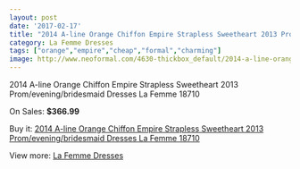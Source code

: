 ```yaml
---
layout: post
date: '2017-02-17'
title: "2014 A-line Orange Chiffon Empire Strapless Sweetheart 2013 Prom/evening/bridesmaid Dresses La Femme 18710"
category: La Femme Dresses
tags: ["orange","empire","cheap","formal","charming"]
image: http://www.neoformal.com/4630-thickbox_default/2014-a-line-orange-chiffon-empire-strapless-sweetheart-2013-prom-evening-bridesmaid-dresses-la-femme-18710.jpg
---
```

2014 A-line Orange Chiffon Empire Strapless Sweetheart 2013 Prom/evening/bridesmaid Dresses La Femme 18710

On Sales: **$366.99**
<a href="https://www.neoformal.com/en/la-femme-dresses/1726-2014-a-line-orange-chiffon-empire-strapless-sweetheart-2013-prom-evening-bridesmaid-dresses-la-femme-18710.html"><amp-img layout="responsive" width="600" height="600" src="//www.neoformal.com/4630-thickbox_default/2014-a-line-orange-chiffon-empire-strapless-sweetheart-2013-prom-evening-bridesmaid-dresses-la-femme-18710.jpg" alt="2014 A-line Orange Chiffon Empire Strapless Sweetheart 2013 Prom/evening/bridesmaid Dresses La Femme 18710 0" /></a>
<a href="https://www.neoformal.com/en/la-femme-dresses/1726-2014-a-line-orange-chiffon-empire-strapless-sweetheart-2013-prom-evening-bridesmaid-dresses-la-femme-18710.html"><amp-img layout="responsive" width="600" height="600" src="//www.neoformal.com/4634-thickbox_default/2014-a-line-orange-chiffon-empire-strapless-sweetheart-2013-prom-evening-bridesmaid-dresses-la-femme-18710.jpg" alt="2014 A-line Orange Chiffon Empire Strapless Sweetheart 2013 Prom/evening/bridesmaid Dresses La Femme 18710 1" /></a>
<a href="https://www.neoformal.com/en/la-femme-dresses/1726-2014-a-line-orange-chiffon-empire-strapless-sweetheart-2013-prom-evening-bridesmaid-dresses-la-femme-18710.html"><amp-img layout="responsive" width="600" height="600" src="//www.neoformal.com/4633-thickbox_default/2014-a-line-orange-chiffon-empire-strapless-sweetheart-2013-prom-evening-bridesmaid-dresses-la-femme-18710.jpg" alt="2014 A-line Orange Chiffon Empire Strapless Sweetheart 2013 Prom/evening/bridesmaid Dresses La Femme 18710 2" /></a>
<a href="https://www.neoformal.com/en/la-femme-dresses/1726-2014-a-line-orange-chiffon-empire-strapless-sweetheart-2013-prom-evening-bridesmaid-dresses-la-femme-18710.html"><amp-img layout="responsive" width="600" height="600" src="//www.neoformal.com/4632-thickbox_default/2014-a-line-orange-chiffon-empire-strapless-sweetheart-2013-prom-evening-bridesmaid-dresses-la-femme-18710.jpg" alt="2014 A-line Orange Chiffon Empire Strapless Sweetheart 2013 Prom/evening/bridesmaid Dresses La Femme 18710 3" /></a>
<a href="https://www.neoformal.com/en/la-femme-dresses/1726-2014-a-line-orange-chiffon-empire-strapless-sweetheart-2013-prom-evening-bridesmaid-dresses-la-femme-18710.html"><amp-img layout="responsive" width="600" height="600" src="//www.neoformal.com/4631-thickbox_default/2014-a-line-orange-chiffon-empire-strapless-sweetheart-2013-prom-evening-bridesmaid-dresses-la-femme-18710.jpg" alt="2014 A-line Orange Chiffon Empire Strapless Sweetheart 2013 Prom/evening/bridesmaid Dresses La Femme 18710 4" /></a>

Buy it: [2014 A-line Orange Chiffon Empire Strapless Sweetheart 2013 Prom/evening/bridesmaid Dresses La Femme 18710](https://www.neoformal.com/en/la-femme-dresses/1726-2014-a-line-orange-chiffon-empire-strapless-sweetheart-2013-prom-evening-bridesmaid-dresses-la-femme-18710.html "2014 A-line Orange Chiffon Empire Strapless Sweetheart 2013 Prom/evening/bridesmaid Dresses La Femme 18710")

View more: [La Femme Dresses](https://www.neoformal.com/en/16-la-femme-dresses "La Femme Dresses")